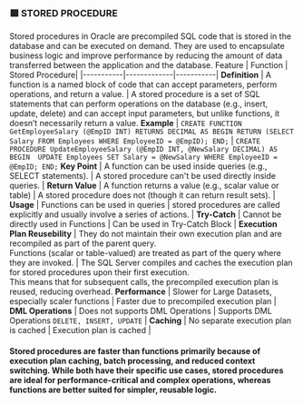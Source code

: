 ### 🟥 STORED PROCEDURE 
Stored procedures in Oracle are precompiled SQL code that is stored in the database and can be executed on demand. They are used to encapsulate business logic and improve performance by reducing the amount of data transferred between the application and the database.
Feature | Function | Stored Procedure|
|-----------|-------------|-----------|
**Definition** | A function is a named block of code that can accept parameters, perform operations, and return a value. | A stored procedure is a set of SQL statements that can perform operations on the database (e.g., insert, update, delete) and can accept input parameters, but unlike functions, it doesn’t necessarily return a value.
**Example** | `CREATE FUNCTION GetEmployeeSalary (@EmpID INT) RETURNS DECIMAL AS BEGIN RETURN (SELECT Salary FROM Employees WHERE EmployeeID = @EmpID); END;` | `CREATE PROCEDURE UpdateEmployeeSalary (@EmpID INT, @NewSalary DECIMAL) AS BEGIN  UPDATE Employees SET Salary = @NewSalary WHERE EmployeeID = @EmpID; END;`
**Key Point** |  A function can be used inside queries (e.g., SELECT statements). | A stored procedure can't be used directly inside queries. |
**Return Value** | A function returns a value (e.g., scalar value or table) | A stored procedure does not (though it can return result sets). |
**Usage** | Functions can be used in queries | stored procedures are called explicitly and usually involve a series of actions. |
**Try-Catch** | Cannot be directly used in Functions | Can be used in Try-Catch Block |
**Execution Plan Reusebility** | They do not maintain their own execution plan and are recompiled as part of the parent query. <br> Functions (scalar or table-valued) are treated as part of the query where they are invoked. | The SQL Server compiles and caches the execution plan for stored procedures upon their first execution. <br> This means that for subsequent calls, the precompiled execution plan is reused, reducing overhead.
**Performance** | Slower for Large Datasets, especially scaler functions | Faster due to precompiled execution plan |
**DML Operations** | Does not supports DML Operations | Supports DML Operations `DELETE, INSERT, UPDATE` |
**Caching** | No separate execution plan is cached | Execution plan is cached | 
#### Stored procedures are faster than functions primarily because of execution plan caching, batch processing, and reduced context switching. While both have their specific use cases, stored procedures are ideal for performance-critical and complex operations, whereas functions are better suited for simpler, reusable logic.